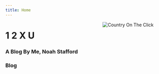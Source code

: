 ```yaml
---
title: Home
---
```


<img src = "/img/therealnewfalllp.png" style="max-width:40%;min-width:40%;float:right;" alt="Country On The Click"/>

# 1 2 X U

### A Blog By Me, Noah Stafford


### Blog
